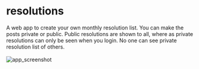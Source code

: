 # resolutions
A web app to create your own monthly resolution list. You can make the posts private or public. Public resolutions are shown to all, where as private resolutions can only be seen when you login. No one can see private resolution list of others. <br/> <br/>
<img src="https://cloud.githubusercontent.com/assets/6840916/11326122/7fa65fa8-9186-11e5-91ab-133ee3de50bc.png" alt="app_screenshot">
